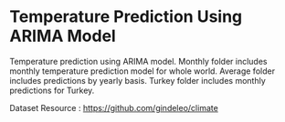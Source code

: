 # Temperature Prediction Using ARIMA Model
Temperature prediction using ARIMA model. Monthly folder includes monthly temperature prediction model for whole world. Average folder includes predictions by yearly basis. Turkey folder includes monthly predictions for Turkey.

Dataset Resource : https://github.com/gindeleo/climate
